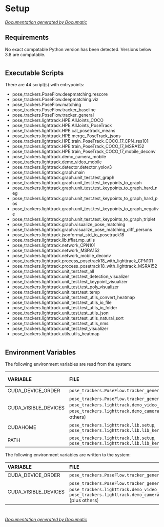 # Setup

[_Documentation generated by Documatic_](https://www.documatic.com)

<!---Documatic-section-Requirements-start--->
## Requirements

No exact compatable Python version has been detected.
Versions below 3.8 are compatable.

# #
<!---Documatic-section-Requirements-end--->

<!---Documatic-section-Executable Scripts-start--->
## Executable Scripts

There are 44 script(s) with entrypoints:
* pose_trackers.PoseFlow.deepmatching.rescore
* pose_trackers.PoseFlow.deepmatching.viz
* pose_trackers.PoseFlow.matching
* pose_trackers.PoseFlow.tracker_baseline
* pose_trackers.PoseFlow.tracker_general
* pose_trackers.lighttrack.HPE.AllJoints_COCO
* pose_trackers.lighttrack.HPE.AllJoints_PoseTrack
* pose_trackers.lighttrack.HPE.cal_posetrack_means
* pose_trackers.lighttrack.HPE.merge_PoseTrack_jsons
* pose_trackers.lighttrack.HPE.train_PoseTrack_COCO_17_CPN_res101
* pose_trackers.lighttrack.HPE.train_PoseTrack_COCO_17_MSRA152
* pose_trackers.lighttrack.HPE.train_PoseTrack_COCO_17_mobile_deconv
* pose_trackers.lighttrack.demo_camera_mobile
* pose_trackers.lighttrack.demo_video_mobile
* pose_trackers.lighttrack.detector.detector_yolov3
* pose_trackers.lighttrack.graph.main
* pose_trackers.lighttrack.graph.unit_test.test_graph
* pose_trackers.lighttrack.graph.unit_test.test_keypoints_to_graph
* pose_trackers.lighttrack.graph.unit_test.test_keypoints_to_graph_hard_neg
* pose_trackers.lighttrack.graph.unit_test.test_keypoints_to_graph_hard_pos
* pose_trackers.lighttrack.graph.unit_test.test_keypoints_to_graph_negative
* pose_trackers.lighttrack.graph.unit_test.test_keypoints_to_graph_triplet
* pose_trackers.lighttrack.graph.visualize_pose_matching
* pose_trackers.lighttrack.graph.visualize_pose_matching_diff_persons
* pose_trackers.lighttrack.jsonformat_std_to_posetrack18
* pose_trackers.lighttrack.lib.tfflat.mp_utils
* pose_trackers.lighttrack.network_CPN101
* pose_trackers.lighttrack.network_MSRA152
* pose_trackers.lighttrack.network_mobile_deconv
* pose_trackers.lighttrack.process_posetrack18_with_lighttrack_CPN101
* pose_trackers.lighttrack.process_posetrack18_with_lighttrack_MSRA152
* pose_trackers.lighttrack.unit_test.test_all
* pose_trackers.lighttrack.unit_test.test_detection_visualizer
* pose_trackers.lighttrack.unit_test.test_keypoint_visualizer
* pose_trackers.lighttrack.unit_test.test_poly_visualizer
* pose_trackers.lighttrack.unit_test.test_temp
* pose_trackers.lighttrack.unit_test.test_utils_convert_heatmap
* pose_trackers.lighttrack.unit_test.test_utils_io_file
* pose_trackers.lighttrack.unit_test.test_utils_io_folder
* pose_trackers.lighttrack.unit_test.test_utils_json
* pose_trackers.lighttrack.unit_test.test_utils_natural_sort
* pose_trackers.lighttrack.unit_test.test_utils_nms
* pose_trackers.lighttrack.unit_test.test_visualizer
* pose_trackers.lighttrack.utils.utils_heatmap

# #
<!---Documatic-section-Executable Scripts-end--->

<!---Documatic-section-Environment Variables-start--->
## Environment Variables

<!---Documatic-block-env_vars-start--->
The following environment variables are read from the system:

<!---Documatic-block-env_reads-start--->
|VARIABLE|FILE|DEFAULT VALUE|
|:---|:---|:---|
|CUDA_DEVICE_ORDER|`pose_trackers.PoseFlow.tracker_general`||
|CUDA_VISIBLE_DEVICES|`pose_trackers.PoseFlow.tracker_general`, `pose_trackers.lighttrack.demo_video_mobile`, `pose_trackers.lighttrack.demo_camera_mobile` (plus others)||
|CUDAHOME|`pose_trackers.lighttrack.lib.setup`, `pose_trackers.lighttrack.lib.lib_kernel.lib_nms.setup`||
|PATH|`pose_trackers.lighttrack.lib.setup`, `pose_trackers.lighttrack.lib.lib_kernel.lib_nms.setup`||
<!---Documatic-block-env_reads-end--->

The following environment variables are written to the system:

<!---Documatic-block-env_writes-start--->
|VARIABLE|FILE|VALUE|
|:---|:---|:---|
|CUDA_DEVICE_ORDER|`pose_trackers.PoseFlow.tracker_general`||
|CUDA_VISIBLE_DEVICES|`pose_trackers.PoseFlow.tracker_general`, `pose_trackers.lighttrack.demo_video_mobile`, `pose_trackers.lighttrack.demo_camera_mobile` (plus others)||
<!---Documatic-block-env_writes-end--->
<!---Documatic-block-env_vars-end--->

# #
<!---Documatic-section-Environment Variables-end--->

[_Documentation generated by Documatic_](https://www.documatic.com)